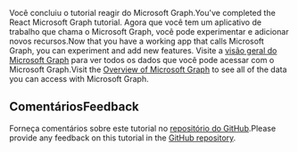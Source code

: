 <!-- markdownlint-disable MD002 MD041 -->

<span data-ttu-id="50957-101">Você concluiu o tutorial reagir do Microsoft Graph.</span><span class="sxs-lookup"><span data-stu-id="50957-101">You've completed the React Microsoft Graph tutorial.</span></span> <span data-ttu-id="50957-102">Agora que você tem um aplicativo de trabalho que chama o Microsoft Graph, você pode experimentar e adicionar novos recursos.</span><span class="sxs-lookup"><span data-stu-id="50957-102">Now that you have a working app that calls Microsoft Graph, you can experiment and add new features.</span></span> <span data-ttu-id="50957-103">Visite a [visão geral do Microsoft Graph](/graph/overview) para ver todos os dados que você pode acessar com o Microsoft Graph.</span><span class="sxs-lookup"><span data-stu-id="50957-103">Visit the [Overview of Microsoft Graph](/graph/overview) to see all of the data you can access with Microsoft Graph.</span></span>

## <a name="feedback"></a><span data-ttu-id="50957-104">Comentários</span><span class="sxs-lookup"><span data-stu-id="50957-104">Feedback</span></span>

<span data-ttu-id="50957-105">Forneça comentários sobre este tutorial no [repositório do GitHub](https://github.com/microsoftgraph/msgraph-training-reactspa).</span><span class="sxs-lookup"><span data-stu-id="50957-105">Please provide any feedback on this tutorial in the [GitHub repository](https://github.com/microsoftgraph/msgraph-training-reactspa).</span></span>